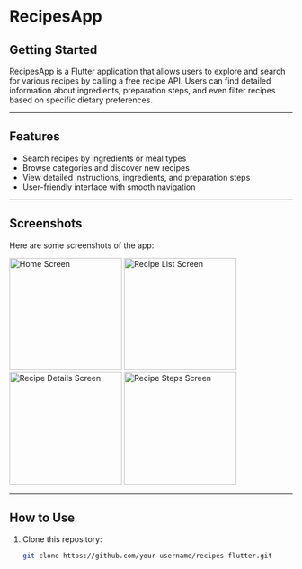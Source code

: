 # RecipesApp

## Getting Started

RecipesApp is a Flutter application that allows users to explore and search for various recipes by calling a free recipe API. Users can find detailed information about ingredients, preparation steps, and even filter recipes based on specific dietary preferences.

---

## Features

- Search recipes by ingredients or meal types
- Browse categories and discover new recipes
- View detailed instructions, ingredients, and preparation steps
- User-friendly interface with smooth navigation

---

## Screenshots

Here are some screenshots of the app:

<img src="https://github.com/user-attachments/assets/3d06a103-698f-4a92-b2ab-fb6bdec5c537" width="200" alt="Home Screen"/>&nbsp;<img src="https://github.com/user-attachments/assets/aea09f26-15eb-4fbe-8128-3f465a681fca" width="200" alt="Recipe List Screen"/>&nbsp;<img src="https://github.com/user-attachments/assets/f89806fc-bb92-41eb-8350-d4346a0d2748" width="200" alt="Recipe Details Screen"/>&nbsp;<img src="https://github.com/user-attachments/assets/2ddb9ecd-0227-4d05-bafd-2ed0066b94ac" width="200" alt="Recipe Steps Screen"/>

---

## How to Use

1. Clone this repository:
   ```bash
   git clone https://github.com/your-username/recipes-flutter.git
